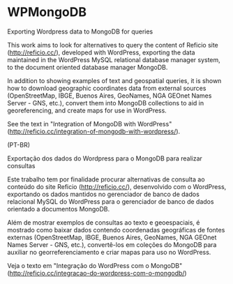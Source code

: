 # WPMongoDB
Exporting Wordpress data to MongoDB for queries

This work aims to look for alternatives to query the content of Reficio site (http://reficio.cc/), developed with WordPress, exporting the data maintained in the WordPress MySQL relational database manager system, to the document oriented database manager MongoDB.

In addition to showing examples of text and geospatial queries, it is shown how to download geographic coordinates data from external sources (OpenStreetMap, IBGE, Buenos Aires, GeoNames, NGA GEOnet Names Server - GNS, etc.), convert them into MongoDB collections to aid in georeferencing, and create maps for use in WordPress.

See the text in "Integration of MongoDB with WordPress" (http://reficio.cc/integration-of-mongodb-with-wordpress/).

(PT-BR)

Exportação dos dados do Wordpress para o MongoDB para realizar consultas

Este trabalho tem por finalidade procurar alternativas de consulta ao conteúdo do site Reficio (http://reficio.cc/), desenvolvido com o WordPress, exportando os dados mantidos no gerenciador de banco de dados relacional MySQL do WordPress para o gerenciador de banco de dados orientado a documentos MongoDB.

Além de mostrar exemplos de consultas ao texto e geoespaciais, é mostrado como baixar dados contendo coordenadas geográficas de fontes externas (OpenStreetMap, IBGE, Buenos Aires, GeoNames, NGA GEOnet Names Server - GNS, etc.), convertê-los em coleções do MongoDB para auxiliar no georreferenciamento e criar mapas para uso no WordPress.

Veja o texto em "Integração do WordPress com o MongoDB" (http://reficio.cc/integracao-do-wordpress-com-o-mongodb/)
